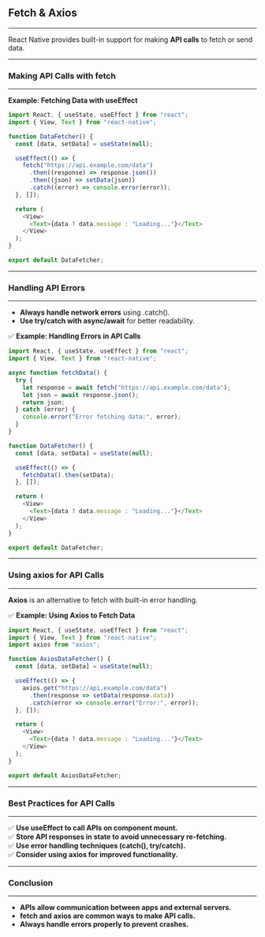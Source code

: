 ## **Fetch & Axios**
---

React Native provides built-in support for making **API calls** to fetch or send data.

---
### **Making API Calls with fetch**
---

**Example: Fetching Data with useEffect**

```javascript
import React, { useState, useEffect } from "react";
import { View, Text } from "react-native";

function DataFetcher() {
  const [data, setData] = useState(null);

  useEffect(() => {
    fetch("https://api.example.com/data")
      .then((response) => response.json())
      .then((json) => setData(json))
      .catch((error) => console.error(error));
  }, []);

  return (
    <View>
      <Text>{data ? data.message : "Loading..."}</Text>
    </View>
  );
}

export default DataFetcher;
```

---
### **Handling API Errors**
---

- **Always handle network errors** using .catch().
- **Use try/catch with async/await** for better readability.

✅ **Example: Handling Errors in API Calls**

```javascript
import React, { useState, useEffect } from "react";
import { View, Text } from "react-native";

async function fetchData() {
  try {
    let response = await fetch("https://api.example.com/data");
    let json = await response.json();
    return json;
  } catch (error) {
    console.error("Error fetching data:", error);
  }
}

function DataFetcher() {
  const [data, setData] = useState(null);

  useEffect(() => {
    fetchData().then(setData);
  }, []);

  return (
    <View>
      <Text>{data ? data.message : "Loading..."}</Text>
    </View>
  );
}

export default DataFetcher;
```

---
### **Using axios for API Calls**
---

**Axios** is an alternative to fetch with built-in error handling.

✅ **Example: Using Axios to Fetch Data**

```javascript
import React, { useState, useEffect } from "react";
import { View, Text } from "react-native";
import axios from "axios";

function AxiosDataFetcher() {
  const [data, setData] = useState(null);

  useEffect(() => {
    axios.get("https://api.example.com/data")
      .then(response => setData(response.data))
      .catch(error => console.error("Error:", error));
  }, []);

  return (
    <View>
      <Text>{data ? data.message : "Loading..."}</Text>
    </View>
  );
}

export default AxiosDataFetcher;
```

---
### **Best Practices for API Calls**
---

✅ **Use useEffect to call APIs on component mount.**  
✅ **Store API responses in state to avoid unnecessary re-fetching.**  
✅ **Use error handling techniques (catch(), try/catch).**  
✅ **Consider using axios for improved functionality.**  

---
### **Conclusion**
---

- **APIs allow communication between apps and external servers.**  
- **fetch and axios are common ways to make API calls.**  
- **Always handle errors properly to prevent crashes.**  
